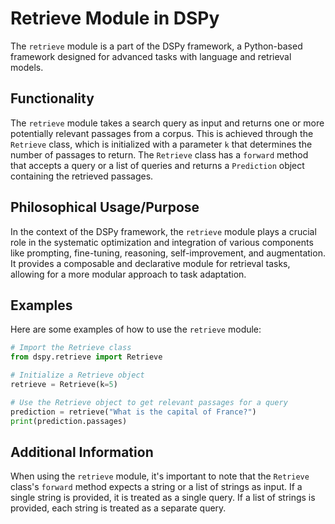 # Retrieve Module in DSPy

The `retrieve` module is a part of the DSPy framework, a Python-based framework designed for advanced tasks with language and retrieval models. 

## Functionality

The `retrieve` module takes a search query as input and returns one or more potentially relevant passages from a corpus. This is achieved through the `Retrieve` class, which is initialized with a parameter `k` that determines the number of passages to return. The `Retrieve` class has a `forward` method that accepts a query or a list of queries and returns a `Prediction` object containing the retrieved passages.

## Philosophical Usage/Purpose

In the context of the DSPy framework, the `retrieve` module plays a crucial role in the systematic optimization and integration of various components like prompting, fine-tuning, reasoning, self-improvement, and augmentation. It provides a composable and declarative module for retrieval tasks, allowing for a more modular approach to task adaptation.

## Examples

Here are some examples of how to use the `retrieve` module:

```python
# Import the Retrieve class
from dspy.retrieve import Retrieve

# Initialize a Retrieve object
retrieve = Retrieve(k=5)

# Use the Retrieve object to get relevant passages for a query
prediction = retrieve("What is the capital of France?")
print(prediction.passages)
```

## Additional Information

When using the `retrieve` module, it's important to note that the `Retrieve` class's `forward` method expects a string or a list of strings as input. If a single string is provided, it is treated as a single query. If a list of strings is provided, each string is treated as a separate query.
